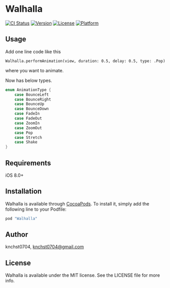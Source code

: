 # Walhalla

[![CI Status](http://img.shields.io/travis/knchst0704/Walhalla.svg?style=flat)](https://travis-ci.org/knchst0704/Walhalla)
[![Version](https://img.shields.io/cocoapods/v/Walhalla.svg?style=flat)](http://cocoapods.org/pods/Walhalla)
[![License](https://img.shields.io/cocoapods/l/Walhalla.svg?style=flat)](http://cocoapods.org/pods/Walhalla)
[![Platform](https://img.shields.io/cocoapods/p/Walhalla.svg?style=flat)](http://cocoapods.org/pods/Walhalla)

## Usage

Add one line code like this 

`Walhalla.performAnimation(view, duration: 0.5, delay: 0.5, type: .Pop)`

where you want to animate.

Now has below types.

```swift
enum AnimationType {
    case BounceLeft
    case BounceRight
    case BounceUp
    case BounceDown
    case FadeIn
    case FadeOut
    case ZoomIn
    case ZoomOut
    case Pop
    case Stretch
    case Shake
}
```

## Requirements

iOS 8.0+

## Installation

Walhalla is available through [CocoaPods](http://cocoapods.org). To install
it, simply add the following line to your Podfile:

```ruby
pod "Walhalla"
```

## Author

knchst0704, knchst0704@gmail.com

## License

Walhalla is available under the MIT license. See the LICENSE file for more info.
